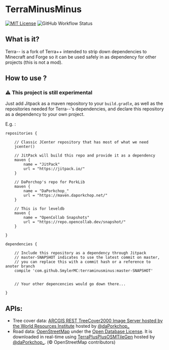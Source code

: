 # TerraMinusMinus

[![MIT License](https://img.shields.io/apm/l/atomic-design-ui.svg?style=flat-square)](https://github.com/BuildTheEarth/terraplusplus/blob/master/LICENSE.MD)
![GitHub Workflow Status](https://img.shields.io/github/workflow/status/SmylerMC/terraminusminus/Java%20CI%20with%20Gradle?style=flat-square)

## What is it?

Terra-- is a fork of Terra++ intended to strip down dependencies to Minecraft and Forge so it can be used safely in as dependency for other projects (this is not a mod).

## How to use ?

### :warning: This project is still experimental

Just add Jitpack as a maven repository to your `build.gradle`, as well as the repositories needed for Terra--'s dependencies, and declare this repository as a dependency to your own project.

E.g. :
```
repositories {
    
    // Classic JCenter repository that has most of what we need
    jcenter()
    
    // JitPack will build this repo and provide it as a dependency
    maven {
        name = "JitPack"
        url = "https://jitpack.io/"
    }
    
    // DaPorchop's repo for PorkLib
    maven {
        name = "DaPorkchop_"
        url = "https://maven.daporkchop.net/"
    }
    
    // This is for leveldb
    maven {
        name = "OpenCollab Snapshots"
        url = "https://repo.opencollab.dev/snapshot/"
    }
    
}

dependencies {

    // Include this repository as a dependency through Jitpack
    // master-SNAPSHOT indicates to use the latest commit on master,
    // you can replace this with a commit hash or a reference to anoter branch 
    compile 'com.github.SmylerMC:terraminusminus:master-SNAPSHOT'
    
    
    // Your other depencencies would go down there...
    
}
```

## APIs:

- Tree cover data: [ARCGIS REST TreeCover2000 Image Server hosted by the World Resources Institute](https://gis-treecover.wri.org/arcgis/rest/services/TreeCover2000/ImageServer) hosted by [@daPorkchop_](https://github.com/DaMatrix)
- Road data: [OpenStreetMap](https://www.openstreetmap.org/) under the [Open Database License](https://www.openstreetmap.org/copyright). It is downloaded in real-time using [TerraPlusPlusOSMTileGen](https://github.com/DaMatrix/TerraPlusPlusOSMTileGen) hosted by [@daPorkchop_](https://github.com/DaMatrix). (© OpenStreetMap contributors)
